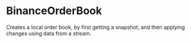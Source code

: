 # BinanceOrderBook
Creates a local order book, by first getting a snapshot, and then applying changes using data from a stream.
